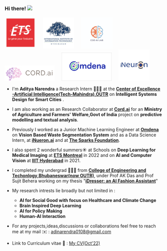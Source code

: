 ### Hi there! <img src="https://raw.githubusercontent.com/MartinHeinz/MartinHeinz/master/wave.gif" width="25">

<p float="center">
  <img src="https://github.com/AdiNarendra98/AdiNarendra98/blob/main/ss/ets.png"  width="100"/>
  &emsp;
  <img src="https://github.com/AdiNarendra98/AdiNarendra98/blob/main/ss/iiithyd.png"  width="100"/>
  &emsp;
  <img src="https://github.com/AdiNarendra98/AdiNarendra98/blob/main/ss/coe%20ai%20logo.jpg"  width="100"/>
  &emsp;
  <img src="https://github.com/AdiNarendra98/AdiNarendra98/blob/main/ss/cordai.png"  width="160"/>
  &emsp;
  <img src="https://github.com/AdiNarendra98/AdiNarendra98/blob/main/ss/omdena.png"  width="160"/>
   &emsp;
  <img src="https://github.com/AdiNarendra98/AdiNarendra98/blob/main/ss/ineuron.jpeg"  width="100"/>
</p>

- I'm **Aditya Narendra** a Research Intern 🧑🏻‍💻 at the **[Center of Excellence -Artificial Intelligence(Tech-Mahindra),OUTR](https://www.linkedin.com/company/center-of-excellence-artificial-intelligence-bbsr/mycompany/)** on **Intelligent Systems Design for Smart Cities** .

- I am also working as an Research Collaborator at [**Cord.ai**](https://cordai.org/teams.html) for an ****Ministry of Agriculture and Farmers' Welfare,Govt of India**** project on **predictive modelling and textual analysis**.

- Previously I worked as a Junior Machine Learning Engineer at **[Omdena](https://omdena.com)** on **Vision Based Waste Segmentation System** and as a Data Science Intern, at **[iNueron.ai](https://internship.ineuron.ai)** and at **[The Sparks Foundation](https://internship.thesparksfoundation.info/index.html)**.

- I also spent 2 wonderful summers☀️ at Schools on **Deep Learning for Medical Imaging** at **[ETS Montreal](https://event.fourwaves.com/dlmi2022/pages)** in 2022 and on **AI and Computer Vision** at **[IIIT Hyderabad](https://cvit.iiit.ac.in/summerschool2021/)** in 2021. 

- I completed my undergrad 👨🏽‍🎓 from **[College of Engineering and Techonlogy,Bhubaneswar(now OUTR)](https://www.cet.edu.in)**, under Prof AK Das and Prof Sujit Behera working on my thesis "**[iDresser: an AI Fashion Assistant](https://github.com/AdiNarendra98/AI-for-Fashion/tree/main/iDresser-An%20AI%20Based%20Fashion%20Assistant)**"

- My research intrests lie broadly but not limited in : 
     - **AI for Social Good with focus on Healthcare and Climate Change**
     - **Brain Inspired Deep Learning** 
     - **AI for Policy Making**
     - **Human-AI Interaction**
 
    
- For any projects,ideas,discussions or collaborations feel free to reach me at my mail ✉️ : adinarendra0108@gmail.com

- Link to Curriculum vitae 📑 : [My CV(Oct'22)](https://drive.google.com/file/d/1inxIwsRao-iNk0DzWe5_3wknHiUcBw9F/view?usp)








